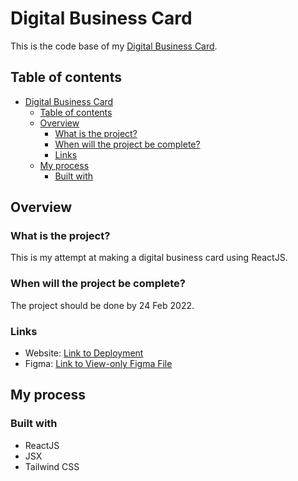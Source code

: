 # Digital Business Card

This is the code base of my [Digital Business Card](#).

## Table of contents

- [Digital Business Card](#digital-business-card)
  - [Table of contents](#table-of-contents)
  - [Overview](#overview)
    - [What is the project?](#what-is-the-project)
    - [When will the project be complete?](#when-will-the-project-be-complete)
    - [Links](#links)
  - [My process](#my-process)
    - [Built with](#built-with)

## Overview

### What is the project?

This is my attempt at making a digital business card using ReactJS.

### When will the project be complete?

The project should be done by 24 Feb 2022.

### Links

-   Website: [Link to Deployment](#)
-   Figma: [Link to View-only Figma File](<https://www.figma.com/file/lLwQuRtqPeIl8whN1ueP7a/Digital-Business-Card-(Scrimba)?node-id=0%3A1>)

## My process

### Built with

-   ReactJS
-   JSX
-   Tailwind CSS
